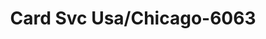 ---
f_zip-code: 60302
f_state-code: IL
title: Card Svc Usa/Chicago-6063
f_phone: 708-763-0888
f_city-only: Oak Park
f_address: 412 N Austin Blvd Oak Park
f_location-unique-id: '6063'
slug: card-svc-usa/chicago-6063
updated-on: '2024-05-30T13:46:58.046Z'
created-on: '2024-05-30T13:36:59.803Z'
published-on: '2024-05-30T13:54:32.469Z'
f_city-state: cms/city/oak-park-il.md
f_company: cms/company/card-svc-usa/chicago.md
f_state: cms/state/illinois.md
layout: '[payday-loan].html'
tags: payday-loan
---